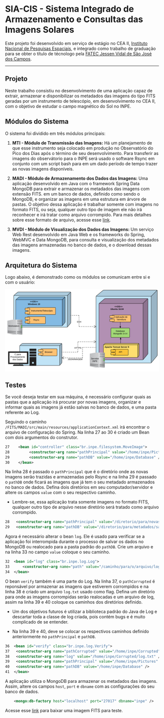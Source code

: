 # SIA-CIS - Sistema Integrado de Armazenamento e Consultas das Imagens Solares


Este projeto foi desenvolvido em serviço de estágio no CEA II, [Instituto Nacional de Pesquisas Espaciais](http://www.inpe.br/), e integrado como trabalho de graduação para se obter o título de técnologo pela [FATEC Jessen Vidal de São José dos Campos](http://fatecsjc-prd.azurewebsites.net/).


-----------------------------------------------------------------------------------------



Projeto
-------

Neste trabalho consistiu no desenvolvimento de uma aplicação capaz de extrair, armazenar e disponibilizar os metadados das imagens do tipo FITS geradas por um instrumento de telescópio, em desenvolvimento no CEA II, com o objetivo de estudar o campo magnético do Sol no INPE.


Módulos do Sistema
------------------

O sistema foi dividido em três módulos principais:


1. **MTI - Módulo de Transmissão das Imagens:**  Há um planejamento de que esse instrumento seja colocado em produção no Observatório do Pico dos Dias após o término de seu desenvolvimento. Para transferir as imagens do observátorio para o INPE será usado o software Rsync em conjunto com um script bash para em um dado período de tempo trazer as novas imagens disponíveis.


1. **MADI - Módulo de Armazenamento dos Dados das Imagens:**   Uma aplicação desenvolvido em Java com o framework Spring Data MongoDB para extrair e armazenar os metadados das imagens com extensão FITS. em um banco de dados, definido como sendo o MongoDB, e organizar as imagens em uma estrutura em árvore de pastas. O objetivo dessa aplicação é trabalhar somente com imagens no formato FITS, ou seja, qualquer outro tipo de imagem ele não irá reconhecer e irá tratar como arquivo corrompido. Para mais detalhes sobre esse formato de arquivo, acesse esse [link](https://sites.google.com/site/exoplanetasesdm/formato-de-imagens-fits).



1. **MVDI - Módulo de Visualização dos Dados das Imagens:** Um serviço Web Rest desenvolvido em Java Web e os frameworks do Spring, WebMVC e Data MongoDB,  para consulta e visualização dos metadados das imagens armazenadas no banco de dados, e o download dessas imagens.


Arquitetura do Sistema
----------------------

Logo abaixo, é demonstrado como os módulos se comunicam entre si e com o usuário:


<p align="center">
  <img src="arquitetura.jpg" width="1000"/>
</p>



Testes
------

Se você deseja testar em sua máquina, é necessário configurar quais as pastas que a aplicação irá procurar por novas imagens, organizar e informar quais as imagens já estão salvas no banco de dados, e uma pasta referente ao Log.

Seguindo o caminho `/FITS/MADI/src/main/resources/applicationContext.xml` irá encontrar o arquivo de configuração do Spring. Na linha 27 ao 30 é criado um Bean com dois argumentos do construtor.


```xml
27    <bean id="controller" class="br.inpe.filesystem.MoveImage">
28     	   <constructor-arg name="pathPrincipal" value="/home/inpe/Pictures" />
29         <constructor-arg name="pathDB" value="/home/inpe/Database" />
30    </bean>
```

 Na linha 28 é passado o `pathPrincipal` que é o diretório onde as novas imagens serão trazidas e armazenadas pelo Rsync e na linha 29 é passado o `pathDB` onde ficará as imagens que já tem o seu metadado armazenados no banco de dados. Defina dois diretórios em seu computador/servidor e altere os campos `value` com o seu respectivo caminho. 

* Lembre-se, essa aplicação trata somente imagens no formato FITS, qualquer outro tipo de arquivo nesse diretório será tratado como arquivo corrompido.

 ```xml
28   <constructor-arg name="pathPrincipal" value="/diretorio/para/novas/imagens" />
29   <constructor-arg name="pathDB" value="/diretorio/para/metadados/salvos/no/BD" />
```


Agora é necessário alterar o bean `log`. Ele é usado para verificar se a aplicação foi interrompida durante o processo de salvar os dados no MongoDB ou realocado para a pasta padrão do `pathDB`. Crie um arquivo e na linha 33 no campo `value` coloque o seu caminho.


 ```xml
32	<bean id="log" class="br.inpe.log.Log">
33		<constructor-arg name="path" value="/caminho/para/o/arquivo/log.txt" />
34	</bean>
```


O bean `verify` também é uma parte do Log. Na linha 37, o `pathCorrupted` é reponsável por armazenar as imagens que estiverem corrompidos e na linha 38 é criado um arquivo `log.txt` usado como flag. Defina um diretório para onde as imagens corrompidas serão realocadas e um arquivo de log, assim na linha 39 e 40 coloque os caminhos dos diretórios definido.

* Um dos objetivos futuros é utilizar a biblioteca padrão do Java de Log e descartar toda a classe de log criada, pois contém bugs e é muito complicado de se entender.

* Na linha 39 e 40, deve se colocar os respectivos caminhos definido anteriormente no `pathPrincipal` e `pathDB`.

 ```xml
36	<bean id="verify" class="br.inpe.log.Verify">
37	 <constructor-arg name="pathCorrupted" value="/home/inpe/Corrupted" />
38	 <constructor-arg name="log" value="/home/inpe/Corrupted/log.txt" />
39	 <constructor-arg name="pathPrincipal" value="/home/inpe/Pictures" />
40	 <constructor-arg name="pathDB" value="/home/inpe/Database" />
41	</bean>
```


A aplicação utiliza o MongoDB para armazenar os metadados das imagens. Assim, altere os campos `host`, `port` e `dbname` com as configurações do seu banco de dados.


```xml
	<mongo:db-factory host="localhost" port="27017" dbname="inpe" />
```

Acesse esse [link](https://github.com/RafaMariano/teste/blob/master/ssw_cutout_20110706_020018_AIA_1600_.fts) para baixar uma imagem FITS para teste.
